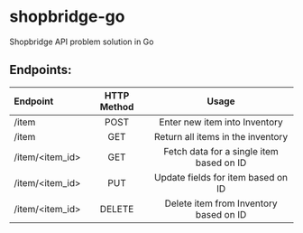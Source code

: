 # shopbridge-go
Shopbridge API problem solution in Go

## Endpoints:

| Endpoint | HTTP Method | Usage |
| :---         |     :---:      |  :---: |
| /item   | POST | Enter new item into Inventory   |
| /item | GET | Return all items in the inventory |
| /item/<item_id> | GET | Fetch data for a single item based on ID |
| /item/<item_id> | PUT | Update fields for item based on ID |
| /item/<item_id> | DELETE | Delete item from Inventory based on ID |